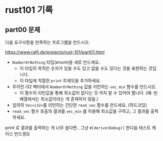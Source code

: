 # rust101 기록

## part00 문제

다음 요구사항을 만족하는 프로그램을 만드시오.

<https://www.ralfj.de/projects/rust-101/part01.html>

- `NumberOrNothing` 타입(enum)을 새로 만드세요.
  - 이 타입의 목적은 숫자가 있을 수도 있고 없을 수도 있다는 것을 표현하는 것입니다.
  - 이 타입에 적절한 `print` 트레잇을 추가하세요.
- 주어진 i32 벡터에서 `NumberOrNothing` 값을 리턴하는 `vec_min` 함수를 만드시오.
  - 이 함수의 리턴값을 통해 최소값이 없다는 것 까지 알 수 있어야 합니다. (예: 빈 배열에서는 최소값이라는 게 존재하지 않음.)
- 임의의 `Vec<i32>`를 리턴하는 간단한 `read_vec` 함수를 만드세요. (하드코딩)
- `read_vec` 함수 호출의 결과를 `vec_min` 를 이용해 최소값을 구하고, 그 결과를 출력하세요.

print 로 결과를 출력하는 게 너무 쉽다면.. 그냥 `#[derive(Debug)]` 한다음 테스트 케이스 만드셍요
